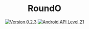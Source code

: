 <h1 align=center>RoundO</h1>
<p align=center>
    <a href="./CHANGELOG.md"><img alt="Version 0.2.3" src="https://img.shields.io/badge/version-0.2.3-red.svg"/></a>
    <a href="https://www.android.com/versions/lollipop-5-0/"><img alt="Android API Level 21" src="https://img.shields.io/badge/Android_API_Level-21-A4C639.svg"/></a>
</p>
